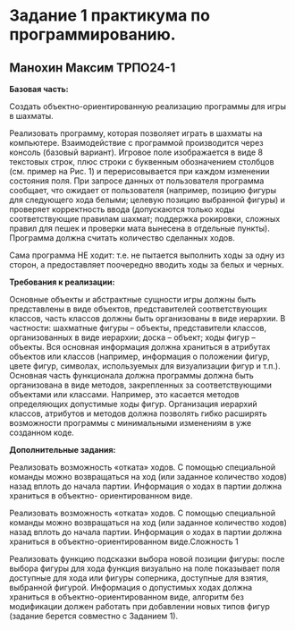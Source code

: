 # Задание 1 практикума по программированию.
## Манохин Максим ТРПО24-1
**Базовая часть:**

Создать объектно-ориентированную реализацию программы для игры в шахматы. 

Реализовать программу, которая позволяет играть в шахматы на компьютере. Взаимодействие с программой производится через консоль (базовый вариант). Игровое поле изображается в виде 8 текстовых строк, плюс строки с буквенным обозначением столбцов (см. пример на Рис. 1) и перерисовывается при каждом изменении состояния поля. При запросе данных от пользователя программа сообщает, что ожидает от пользователя (например, позицию фигуры для следующего хода белыми; целевую позицию выбранной фигуры) и проверяет корректность ввода (допускаются только ходы соответствующие правилам шахмат; поддержка рокировки, сложных правил для пешек и проверки мата вынесена в отдельные пункты). Программа должна считать количество сделанных ходов.

Сама программа НЕ ходит: т.е. не пытается выполнить ходы за одну из сторон, а предоставляет поочередно вводить ходы за белых и черных.

**Требования к реализации:**

Основные объекты и абстрактные сущности игры должны быть представлены в виде объектов, представителей соответствующих классов, часть классов должны быть организованы в виде иерархии. В частности: шахматные фигуры – объекты, представители классов, организованных в виде иерархии; доска – объект; ходы фигур – объекты. Вся основная информация должна храниться в атрибутах объектов или классов (например, информация о положении фигур, цвете фигур, символах, используемых для визуализации фигур и т.п.). Основная часть функционала должна программы должна быть организована в виде методов, закрепленных за соответствующими объектами или классами. Например, это касается методов определяющих допустимые ходы фигур. Организация иерархий классов, атрибутов и методов должна позволять гибко расширять возможности программы с минимальными изменениям в уже созданном коде.

**Дополнительные задания:**

Реализовать возможность «отката» ходов. С помощью специальной команды можно возвращаться на ход (или заданное количество ходов) назад вплоть до начала партии. Информация о ходах в партии должна храниться в объектно- ориентированном виде.

Реализовать возможность «отката» ходов. С помощью специальной команды можно возвращаться на ход (или заданное количество ходов) назад вплоть до начала партии. Информация о ходах в партии должна храниться в объектно-ориентированном виде.Сложность 1

Реализовать функцию подсказки выбора новой позиции фигуры: после выбора фигуры для хода функция визуально на поле показывает поля доступные для хода или фигуры соперника, доступные для взятия, выбранной фигурой. Информация о допустимых ходах должна храниться в объектно-ориентированном виде, алгоритм без модификации должен работать при добавлении новых типов фигур (задание берется совместно с Заданием 1).
